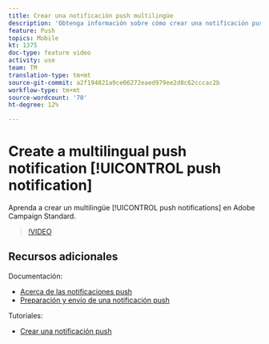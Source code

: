 ```yaml
---
title: Crear una notificación push multilingüe
description: 'Obtenga información sobre cómo crear una notificación push multilingüe en Adobe Campaign Standard (ACS). '
feature: Push
topics: Mobile
kt: 1375
doc-type: feature video
activity: use
team: TM
translation-type: tm+mt
source-git-commit: a2f194821a9ce06272eaed979ee2d8c62cccac2b
workflow-type: tm+mt
source-wordcount: '70'
ht-degree: 12%

---
```



# Create a multilingual push notification [!UICONTROL push notification]

Aprenda a crear un multilingüe [!UICONTROL push notifications] en Adobe Campaign Standard.

>[!VIDEO](https://video.tv.adobe.com/v/23304?quality=12)

## Recursos adicionales

Documentación:

* [Acerca de las notificaciones push](https://docs.adobe.com/content/help/en/campaign-standard/using/communication-channels/push-notifications/about-push-notifications.html)
* [Preparación y envío de una notificación push](https://docs.adobe.com/content/help/en/campaign-standard/using/communication-channels/push-notifications/preparing-and-sending-a-push-notification.html)

Tutoriales:

* [Crear una notificación push](/help/communication-channels/mobile/push-notifications/creating-a-push-notification.md)
